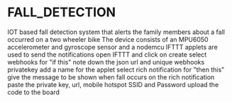 # FALL_DETECTION
IOT based fall detection system that alerts the family members about a fall occurred on a two wheeler bike
The device consists of an MPU6050 accelerometer and gyroscope sensor and a nodemcu
IFTTT applets are used to send the notifications
open IFTTT and click on create 
select webhooks for "if this"
note down the json url and unique webhooks privatekey
add a name for the applet
select rich notification for "then this"
give the message to be shown when fall occurs on the rich notification
paste the private key, url, mobile hotspot SSID and Password
upload the code to the board

